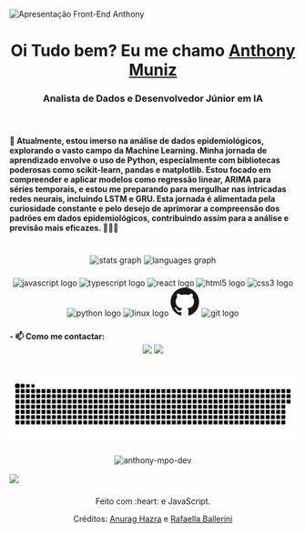 ![Apresentação Front-End Anthony](https://github.com/Anthony-MPO-dev/Tools-and-things/blob/main/gif_Anthony_developer.gif)
  <h1 align="center">
    Oi Tudo bem? Eu me chamo 
    <a href="https://www.linkedin.com/in/anthony-muniz-a0b098219/">Anthony Muniz</a> 
  </h1>
  <h3 align="center">Analista de Dados e Desenvolvedor Júnior em IA</h3>

<br clear="both">

###

<b  align="left">
🌱 Atualmente, estou imerso na análise de dados epidemiológicos, explorando o vasto campo da Machine Learning. Minha jornada de aprendizado envolve o uso de Python, especialmente com bibliotecas poderosas como scikit-learn, pandas e matplotlib. Estou focado em compreender e aplicar modelos como regressão linear, ARIMA para séries temporais, e estou me preparando para mergulhar nas intricadas redes neurais, incluindo LSTM e GRU. Esta jornada é alimentada pela curiosidade constante e pelo desejo de aprimorar a compreensão dos padrões em dados epidemiológicos, contribuindo assim para a análise e previsão mais eficazes. 👨‍💻✨ 
</b>

###

<br clear="both">

<div align="center">
  <img src="https://github-readme-stats.vercel.app/api?hide_title=false&hide_rank=false&show_icons=true&include_all_commits=true&count_private=true&disable_animations=false&theme=dracula&locale=en&hide_border=false&username=Anthony-MPO-dev" height="150" alt="stats graph"  />
  <img src="https://github-readme-stats.vercel.app/api/top-langs?locale=en&hide_title=false&layout=compact&card_width=320&langs_count=5&theme=dracula&hide_border=false&username=Anthony-MPO-dev" height="150" alt="languages graph"  />
</div>

###

<div align="center">
  <img src="https://cdn.jsdelivr.net/gh/devicons/devicon/icons/javascript/javascript-original.svg" height="50" width="62" alt="javascript logo"  />
  <img src="https://cdn.jsdelivr.net/gh/devicons/devicon/icons/typescript/typescript-plain.svg" height="50" width="62" alt="typescript logo"  />
  <img src="https://cdn.jsdelivr.net/gh/devicons/devicon/icons/react/react-original.svg" height="50" width="62" alt="react logo"  />
  <img src="https://cdn.jsdelivr.net/gh/devicons/devicon/icons/html5/html5-original.svg" height="50" width="62" alt="html5 logo"  />
  <img src="https://cdn.jsdelivr.net/gh/devicons/devicon/icons/css3/css3-original.svg" height="50" width="62" alt="css3 logo"  />
  <img src="https://cdn.jsdelivr.net/gh/devicons/devicon/icons/python/python-original.svg" height="50" width="62" alt="python logo"  />
  <img src="https://cdn.jsdelivr.net/gh/devicons/devicon/icons/linux/linux-original.svg" height="50" width="62" alt="linux logo"  />
  <img src="/assets/GitHub.png" height="50" width="50" alt="github">
  <img src="https://cdn.jsdelivr.net/gh/devicons/devicon/icons/git/git-original.svg" height="50" width="62" alt="git logo"  />
</div>

###

<b align="left">
  - 📫 Como me contactar:
</b>

<div align="center">
  <a href="https://www.linkedin.com/in/anthony-mpo-dev/" target="_blank"><img src="https://img.shields.io/badge/-LinkedIn-%230077B5?style=for-the-badge&logo=linkedin&logoColor=white" target="_blank"></a> 
  <a href="mailto:anthonymuniz12@gmail.com"><img src="https://img.shields.io/badge/-Gmail-%23333?style=for-the-badge&logo=gmail&logoColor=white" target="_blank"></a>
</div>

###

<br clear="both">

<div align="center">
  
  <picture>
    <source media="(prefers-color-scheme: dark)" srcset="https://github.com/Anthony-MPO-dev/Anthony-MPO-dev/blob/output/github-contribution-grid-snake-dark.svg" />
    <source media="(prefers-color-scheme: light)" srcset="https://github.com/Anthony-MPO-dev/Anthony-MPO-dev/blob/output/github-contribution-grid-snake.svg" />
    <img alt="github-snake" src="https://github.com/Anthony-MPO-dev/Anthony-MPO-dev/blob/output/github-contribution-grid-snake.svg" />
  </picture>
  
</div>

###

<div align="center">
  <p><img src="https://github-readme-streak-stats.herokuapp.com/?user=anthony-mpo-dev&" alt="anthony-mpo-dev" /></p>
</div>

<div align="left">
  <img align="center" height="230" src="https://i.pinimg.com/originals/95/84/eb/9584ebc40ddacb7a0f18c9c86259ae18.gif"  />
</div>

###

<div align="center">
  <p>Feito com :heart: e JavaScript.</p>
  <p>Créditos: <a href="https://github.com/anuraghazra/github-readme-stats">Anurag Hazra</a> e <a href="https://github.com/rafaballerini">Rafaella Ballerini</a></p>
</div>

###
